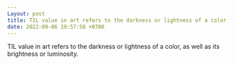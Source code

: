 ```yaml
---
Layout: post
title: TIL value in art refers to the darkness or lightness of a color, as well as its brightness or lumino...
date: 2022-09-06 19:57:58 +0700
---
```

TIL value in art refers to the darkness or lightness of a color, as well as its brightness or luminosity.